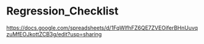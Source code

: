 # Regression_Checklist
https://docs.google.com/spreadsheets/d/1FqWlfhFZ6QE7ZVEOiferBHnUuvqzuMfEOJkottZCB3g/edit?usp=sharing
